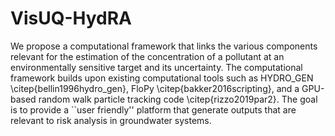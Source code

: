 # VisUQ-HydRA
We propose a computational framework that links the various components relevant for the estimation of the concentration of a pollutant at an environmentally
sensitive target and its uncertainty. The computational framework builds upon existing computational tools such as $\mathrm{HYDRO\_GEN}$ \citep{bellin1996hydro_gen},
FloPy \citep{bakker2016scripting}, and a GPU-based random walk particle tracking code \citep{rizzo2019par2}. The goal is to provide a 
``user friendly'' platform that generate outputs that are relevant to risk analysis in groundwater systems.
